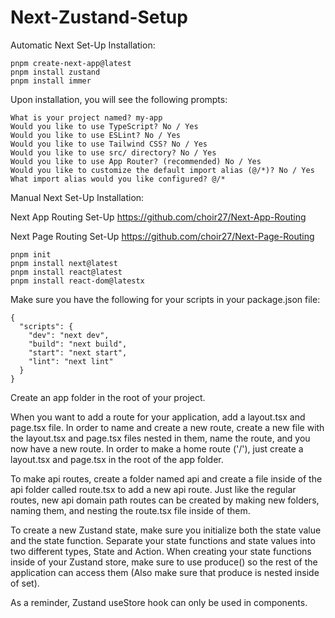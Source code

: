 # Next-Zustand-Setup

Automatic Next Set-Up Installation:

```
pnpm create-next-app@latest
pnpm install zustand
pnpm install immer
```

Upon installation, you will see the following prompts:

```
What is your project named? my-app
Would you like to use TypeScript? No / Yes
Would you like to use ESLint? No / Yes
Would you like to use Tailwind CSS? No / Yes
Would you like to use src/ directory? No / Yes
Would you like to use App Router? (recommended) No / Yes
Would you like to customize the default import alias (@/*)? No / Yes
What import alias would you like configured? @/*
```

Manual Next Set-Up Installation:

Next App Routing Set-Up
https://github.com/choir27/Next-App-Routing

Next Page Routing Set-Up
https://github.com/choir27/Next-Page-Routing

```
pnpm init
pnpm install next@latest 
pnpm install react@latest 
pnpm install react-dom@latestx
```

Make sure you have the following for your scripts in your package.json file: 

```
{
  "scripts": {
    "dev": "next dev",
    "build": "next build",
    "start": "next start",
    "lint": "next lint"
  }
}
```

Create an app folder in the root of your project.

When you want to add a route for your application, add a layout.tsx and page.tsx file. In order to name and create a new route, create a new file with the layout.tsx and page.tsx files nested in them, name the route, and you now have a new route.  In order to make a home route ('/'), just create a layout.tsx and page.tsx in the root of the app folder.  

To make api routes, create a folder named api and create a file inside of the api folder called route.tsx to add a new api route.  Just like the regular routes, new api domain path routes can be created by making new folders, naming them, and nesting the route.tsx file inside of them.

To create a new Zustand state, make sure you initialize both the state value and the state function.  Separate your state functions and state values into two different types, State and Action.  When creating your state functions inside of your Zustand store, make sure to use produce() so the rest of the application can access them (Also make sure that produce is nested inside of set).

As a reminder, Zustand useStore hook can only be used in components.
